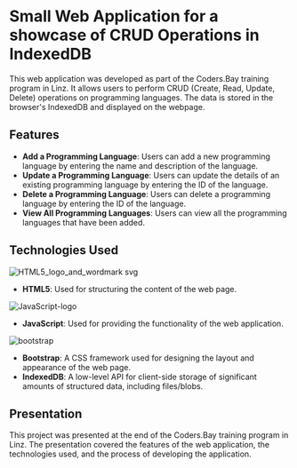 # Small Web Application for a showcase of CRUD Operations in IndexedDB

This web application was developed as part of the Coders.Bay training program in Linz. It allows users to perform CRUD (Create, Read, Update, Delete) operations on programming languages. The data is stored in the browser's IndexedDB and displayed on the webpage.

## Features

- **Add a Programming Language**: Users can add a new programming language by entering the name and description of the language.
- **Update a Programming Language**: Users can update the details of an existing programming language by entering the ID of the language.
- **Delete a Programming Language**: Users can delete a programming language by entering the ID of the language.
- **View All Programming Languages**: Users can view all the programming languages that have been added.

## Technologies Used

![HTML5_logo_and_wordmark svg](https://github.com/ricod3/IndexedDB/assets/113040547/1a443e18-00ee-4192-ae4b-11d8eb2fc145)
- **HTML5**: Used for structuring the content of the web page.

![JavaScript-logo](https://github.com/ricod3/IndexedDB/assets/113040547/3b25bfaf-7bfd-4473-bc4a-695f3a96bc70)
- **JavaScript**: Used for providing the functionality of the web application.
  
![bootstrap](https://github.com/ricod3/IndexedDB/assets/113040547/b647b135-c831-43bb-a513-38c8bbbdffb1)
- **Bootstrap**: A CSS framework used for designing the layout and appearance of the web page.
- **IndexedDB**: A low-level API for client-side storage of significant amounts of structured data, including files/blobs.

## Presentation

This project was presented at the end of the Coders.Bay training program in Linz. The presentation covered the features of the web application, the technologies used, and the process of developing the application.


